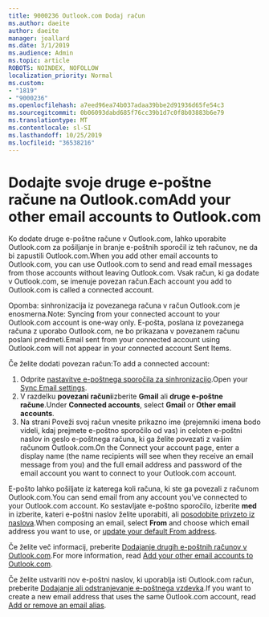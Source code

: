 ```yaml
---
title: 9000236 Outlook.com Dodaj račun
ms.author: daeite
author: daeite
manager: joallard
ms.date: 3/1/2019
ms.audience: Admin
ms.topic: article
ROBOTS: NOINDEX, NOFOLLOW
localization_priority: Normal
ms.custom:
- "1819"
- "9000236"
ms.openlocfilehash: a7eed96ea74b037adaa39bbe2d91936d65fe54c3
ms.sourcegitcommit: 0b06093dabd685f76cc39b1d7c0f8b03883b6e79
ms.translationtype: MT
ms.contentlocale: sl-SI
ms.lasthandoff: 10/25/2019
ms.locfileid: "36538216"
---
```

# <a name="add-your-other-email-accounts-to-outlookcom"></a><span data-ttu-id="342c7-102">Dodajte svoje druge e-poštne račune na Outlook.com</span><span class="sxs-lookup"><span data-stu-id="342c7-102">Add your other email accounts to Outlook.com</span></span>

<span data-ttu-id="342c7-103">Ko dodate druge e-poštne račune v Outlook.com, lahko uporabite Outlook.com za pošiljanje in branje e-poštnih sporočil iz teh računov, ne da bi zapustili Outlook.com.</span><span class="sxs-lookup"><span data-stu-id="342c7-103">When you add other email accounts to Outlook.com, you can use Outlook.com to send and read email messages from those accounts without leaving Outlook.com.</span></span> <span data-ttu-id="342c7-104">Vsak račun, ki ga dodate v Outlook.com, se imenuje povezan račun.</span><span class="sxs-lookup"><span data-stu-id="342c7-104">Each account you add to Outlook.com is called a connected account.</span></span>

<span data-ttu-id="342c7-105">Opomba: sinhronizacija iz povezanega računa v račun Outlook.com je enosmerna.</span><span class="sxs-lookup"><span data-stu-id="342c7-105">Note: Syncing from your connected account to your Outlook.com account is one-way only.</span></span> <span data-ttu-id="342c7-106">E-pošta, poslana iz povezanega računa z uporabo Outlook.com, ne bo prikazana v povezanem računu poslani predmeti.</span><span class="sxs-lookup"><span data-stu-id="342c7-106">Email sent from your connected account using Outlook.com will not appear in your connected account Sent Items.</span></span>

<span data-ttu-id="342c7-107">Če želite dodati povezan račun:</span><span class="sxs-lookup"><span data-stu-id="342c7-107">To add a connected account:</span></span>

1. <span data-ttu-id="342c7-108">Odprite [nastavitve e-poštnega sporočila za sinhronizacijo](https://go.microsoft.com/fwlink/?linkid=875264).</span><span class="sxs-lookup"><span data-stu-id="342c7-108">Open your [Sync Email settings](https://go.microsoft.com/fwlink/?linkid=875264).</span></span>
2. <span data-ttu-id="342c7-109">V razdelku **povezani računi**izberite **Gmail** ali **druge e-poštne račune**.</span><span class="sxs-lookup"><span data-stu-id="342c7-109">Under **Connected accounts**, select **Gmail** or **Other email accounts**.</span></span>
3. <span data-ttu-id="342c7-110">Na strani Poveži svoj račun vnesite prikazno ime (prejemniki imena bodo videli, kdaj prejmete e-poštno sporočilo od vas) in celoten e-poštni naslov in geslo e-poštnega računa, ki ga želite povezati z vašim računom Outlook.com.</span><span class="sxs-lookup"><span data-stu-id="342c7-110">On the Connect your account page, enter a display name (the name recipients will see when they receive an email message from you) and the full email address and password of the email account you want to connect to your Outlook.com account.</span></span>

<span data-ttu-id="342c7-111">E-pošto lahko pošiljate iz katerega koli računa, ki ste ga povezali z računom Outlook.com.</span><span class="sxs-lookup"><span data-stu-id="342c7-111">You can send email from any account you've connected to your Outlook.com account.</span></span> <span data-ttu-id="342c7-112">Ko sestavljate e-poštno sporočilo, izberite **med** in izberite, kateri e-poštni naslov želite uporabiti, ali [posodobite privzeto iz naslova](https://go.microsoft.com/fwlink/?linkid=875264).</span><span class="sxs-lookup"><span data-stu-id="342c7-112">When composing an email, select **From** and choose which email address you want to use, or [update your default From address](https://go.microsoft.com/fwlink/?linkid=875264).</span></span>

<span data-ttu-id="342c7-113">Če želite več informacij, preberite [Dodajanje drugih e-poštnih računov v Outlook.com](https://support.office.com/article/c5224df4-5885-4e79-91ba-523aa743f0ba?wt.mc_id=Office_Outlook_com_Alchemy).</span><span class="sxs-lookup"><span data-stu-id="342c7-113">For more information, read [Add your other email accounts to Outlook.com](https://support.office.com/article/c5224df4-5885-4e79-91ba-523aa743f0ba?wt.mc_id=Office_Outlook_com_Alchemy).</span></span>

<span data-ttu-id="342c7-114">Če želite ustvariti nov e-poštni naslov, ki uporablja isti Outlook.com račun, preberite [Dodajanje ali odstranjevanje e-poštnega vzdevka](https://support.office.com/article/459b1989-356d-40fa-a689-8f285b13f1f2?wt.mc_id=Office_Outlook_com_Alchemy).</span><span class="sxs-lookup"><span data-stu-id="342c7-114">If you want to create a new email address that uses the same Outlook.com account, read [Add or remove an email alias](https://support.office.com/article/459b1989-356d-40fa-a689-8f285b13f1f2?wt.mc_id=Office_Outlook_com_Alchemy).</span></span>